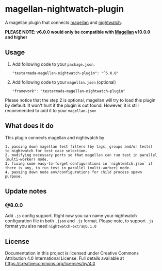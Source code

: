 # magellan-nightwatch-plugin

A magellan plugin that connects [magellan](https://github.com/TestArmada/magellan) and [nightwatch](http://nightwatchjs.org/). 

**PLEASE NOTE: v6.0.0 would only be compatible with [Magellan](https://github.com/TestArmada/magellan) v10.0.0 and higher**

## Usage

 1. Add following code to your `package.json`. 

    ```
    "testarmada-magellan-nightwatch-plugin": "^5.0.0"
    ```

 2. Add following code to your `magellan.json` (optional)

    ```
    "framework": "testarmada-magellan-nightwatch-plugin"
    ```

Please notice that the step 2 is optional, magellan will try to load this plugin by default. It won't hurt if the plugin is out found. However, it is still recommended to add it to your `magellan.json`

## What does it do

This plugin connects magellan and nightwatch by

```
1. passing down magellan test filters (by tags, groups and/or tests) to nightwatch for test case selection.
2. modifying necessary ports so that magellan can run test in parallel (multi-worker) mode.
3. fixing some easy-to-forget configurations in `nightwatch.json` if there is any, to run test in parallel (multi-worker) mode.
4. passing down node env/configurations for child process spawn purpose.
```

## Update notes

### @8.0.0

Add `.js` config support. Right now you can name your nightwatch configuration file in both `.json` and `.js` format. Please note, to support `.js` format you also need `nightwatch-extra@5.1.0`

## License
Documentation in this project is licensed under Creative Commons Attribution 4.0 International License. Full details available at https://creativecommons.org/licenses/by/4.0
